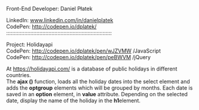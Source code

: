 Front-End Developer: Daniel Płatek

LinkedIn: www.linkedin.com/in/danielplatek  
CodePen: http://codepen.io/dplatek/  
::::::::::::::::::::::::::::::::::::::::::::::::::::::::::::::::::::::

Project: Holidayapi  
CodePen: http://codepen.io/dplatek/pen/wJZVMW  /JavaScript  
CodePen: http://codepen.io/dplatek/pen/peBWVM  /jQuery  

At https://holidayapi.com/ is a database of public holidays in different countries.  
The **ajax ()** function, loads all the holiday dates into the select element and adds the **optgroup** elements  which will be grouped by months. 
Each date is saved in an **option** element, in **value** attribute. 
Depending on the selected date, display the name of the holiday in the  **h1**element.